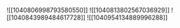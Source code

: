 ![[1040806998793580550]]
![[1040813802567036929]]
![[1040843989484617728]]
![[1040954134889996288]]
